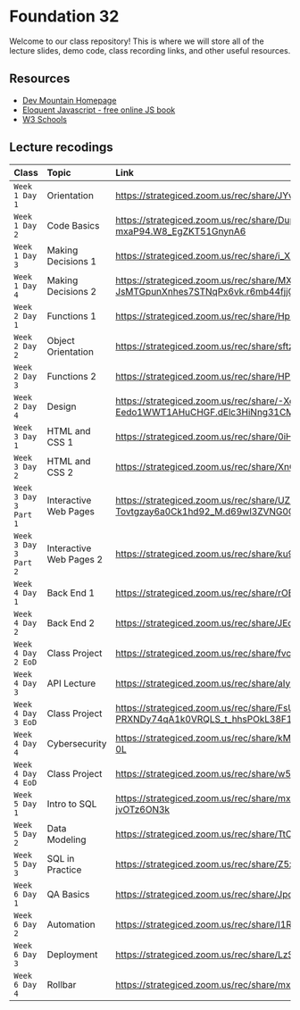 # Foundation 32

Welcome to our class repository! This is where we will store all of the lecture slides, demo code, class recording links, and other useful resources.


## Resources

 - [Dev Mountain Homepage](https://ed.devmountain.com/)
 - [Eloquent Javascript - free online JS book](https://eloquentjavascript.net/)
 - [W3 Schools](https://www.w3schools.com/js/default.asp)


## Lecture recodings


| Class | Topic     | Link                |
| :-------- | :------- | :------------------------- |
| `Week 1 Day 1` | Orientation | https://strategiced.zoom.us/rec/share/JYvtUXKpfwnu63tuh4nvu3OXFkhxtuHQ24NgB3vu9CQhRleVXGkHjaBbuIidOnyz.0IywVqV4tRZ1jApr |
| `Week 1 Day 2` | Code Basics | https://strategiced.zoom.us/rec/share/DuppTQa3mnRsWv4OobvGFkAmUrz_u6vTU1LZqVuwjc5k8iwHksUVVoLn-mxaP94.W8_EgZKT51GnynA6 |
| `Week 1 Day 3` | Making Decisions 1 | https://strategiced.zoom.us/rec/share/i_XIbMt0heUdL-MYzaYQBwMlM9_eQt5LKKJtrimCupanr73UWGS48yl1mYXfGd7T.xnodmJIXZjgMyeMP |
| `Week 1 Day 4` | Making Decisions 2| https://strategiced.zoom.us/rec/share/MXmU8HiOrSkiTU2Pk3ouwoPbJ1fmQRvuYYmGRqk0-JsMTGpunXnhes7STNqPx6vk.r6mb44fjjOb1B6bm |
| `Week 2 Day 1` | Functions 1 | https://strategiced.zoom.us/rec/share/HpngVwkIKVm_5sHY8l_ad9fYExJEurxqyxIaLNgupa7fGKKXQFm9-ZOLu6BCYREA.2MKkOTHmFVfPDJUx |
| `Week 2 Day 2` | Object Orientation | https://strategiced.zoom.us/rec/share/sftzImFxz23JwmHqC5wcGxd63D9Bpb6iQvp5Ov6wlKRBomgBDRYMOnpVJxzve1gj.r3LuH7CaHWkYlgmK |
| `Week 2 Day 3` | Functions 2 | https://strategiced.zoom.us/rec/share/HPmHz0LmOnBWfT8WGRlAJSZ_zKVQjv25qL3Rj0RorYFvlnuFmpmhA3stgOfpOske.k1JZA8J6LMVXn8rf |
| `Week 2 Day 4` | Design | https://strategiced.zoom.us/rec/share/-XcaPA2WEQNO6FhuYXdEM_yFaLhcANrKkJLBThPG6DggC3C-Eedo1WWT1AHuCHGF.dElc3HiNng31CMc2 |
| `Week 3 Day 1` | HTML and CSS 1 | https://strategiced.zoom.us/rec/share/0iHxEAjKQuhEGctpEIdW7zw25glMME2GGdLQkasu_7dkki-e71f-DcNWb23WtoO3.unQB1cQYJrKZQ3RW |
| `Week 3 Day 2` | HTML and CSS 2 | https://strategiced.zoom.us/rec/share/XnCsKagRz3LIBUHt7KyTdq7yk0i2QVYhCvp449OhHTBQ_OJl6pS9ytAjBT4XlGK9.HVYhbalZJfpg5OcN |
| `Week 3 Day 3 Part 1` | Interactive Web Pages | https://strategiced.zoom.us/rec/share/UZk8Ucgg16HhnEwziACyAwEc0XKK2E9YdT3FT4nC0z--Tovtgzay6a0Ck1hd92_M.d69wl3ZVNG0C5sAu |
| `Week 3 Day 3 Part 2` | Interactive Web Pages 2 | https://strategiced.zoom.us/rec/share/ku9reHNfFtei5iejwzaQFIEdq6gW4EKjIEqA4fWDt_20-ArbV2UOllyG7W-ivTyX.4NmbMg598892vX_1 |
| `Week 4 Day 1` | Back End 1 | https://strategiced.zoom.us/rec/share/rOBak1muWbErEmUM2fM9SdfuiSIkLsYrrysqnjfwWgEmdHFyKkvfQNsV_Wck-aEG.MAjAeUIV7RqS1YjU |
| `Week 4 Day 2` | Back End 2 | https://strategiced.zoom.us/rec/share/JEoD60vn2YWMMymcbOxDheIuIHQPYCkEgzyRjfqhuJGmp6sucQ9gpZKPKVTCGvtE.fyCNY_Gx6rhtkK8L |
| `Week 4 Day 2 EoD` | Class Project | https://strategiced.zoom.us/rec/share/fvcdiQcBUmtmMbZ5WDG6pO_97ZNdDl3TsFLxnnNa0O7T4erAMKG35zX9_39aDRpW.UAXsYsIo-ZkRzVzi |
| `Week 4 Day 3` | API Lecture | https://strategiced.zoom.us/rec/share/aIyI5Tn5ihqjHkEmIW-p8ai8XI2tUgpebFsC8AQtNQ32Vbm2RiaNH_QyMznzS4QQ.L8iy1RX1rwYTs2tz |
| `Week 4 Day 3 EoD` | Class Project |https://strategiced.zoom.us/rec/share/FsUxb_QOWNbyYHoJ1p5IjgMOr4-PRXNDy74qA1k0VRQLS_t_hhsPOkL38F1nHD18.V1ddaeN8oRbPG6Tb |
| `Week 4 Day 4` | Cybersecurity | https://strategiced.zoom.us/rec/share/kM0ZCob1d38wG7MQAXP4ZGqbqs3-GJzHfKgkH4sjCBL8TY8ZCtlerRS6tXp451Vw.aMndpRuwqEDuN-0L |
| `Week 4 Day 4 EoD` | Class Project | https://strategiced.zoom.us/rec/share/w531qwPmTdyOU-CGjtK4rTW-4B3vUSxY30EEMsLanMGXbKiBnZ_flvC53SfkMqBa.BOo1bT0ZObqGJiRe |
| `Week 5 Day 1` | Intro to SQL | https://strategiced.zoom.us/rec/share/mxGvOwu4a-I6ZslM0QQA8-_CWd2X2lTwob169MRbM-GFcRY9ymuN5Ca2bpm3n9V0.YucEt-jvOTz6ON3k |
| `Week 5 Day 2` | Data Modeling | https://strategiced.zoom.us/rec/share/TtCv7nl25fLKZdF80bilKCTZBkPAUoWl7YrxavlgYbDytQ347LpzKSWOPhIdY4Ra.-iH7iluIKYeGz9cx |
| `Week 5 Day 3` | SQL in Practice | https://strategiced.zoom.us/rec/share/Z5xl454up39e0bj4nINVI5hLHPfHCxAOSeGmdiQDlHQY7w7xqgQrLnmm4BL7GlbR.Obvcr4KJUQy-GoHW |
| `Week 6 Day 1` | QA Basics | https://strategiced.zoom.us/rec/share/JpdX7PRV_9wdK3hY3HAhXlBU4nfM5W0M7K_FAFBUjqbBjjIJ3T1q8WSCx0LznO9S.hOEpR5xa6z_Y-T_l |
| `Week 6 Day 2` | Automation | https://strategiced.zoom.us/rec/share/I1R3Z0jX47o3kIbIUNGJY4z4QUGyecpHcEUrw1XBjHTZIcJI_BgOBktk7PMlDc57.8cH1YcJZentRXmKG |
| `Week 6 Day 3` | Deployment | https://strategiced.zoom.us/rec/share/LzSFCXyLt8-J0PiIvTS8j85S0UXQfLzoXcBIqkHos4TUrg1795-q6fZikpxTNrpr.hat8FF5diTQmAVQs |
| `Week 6 Day 4` | Rollbar | https://strategiced.zoom.us/rec/share/mxI60RzP6RYhHDFkGUE88uMiAKrzPWVJvEqRc6v-1H1hqWodgjLq3jvLfJSiyT2F.1u1ydSJlvx8yZPgV |